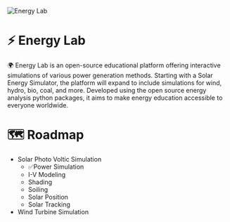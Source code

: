 
![Energy Lab](https://github.com/user-attachments/assets/002c6063-9f91-4ba6-b9b7-0082252f4c4b)

# ⚡ Energy Lab
🌍 Energy Lab is an open-source educational platform offering interactive simulations of various power generation methods. Starting with a Solar Energy Simulator, the platform will expand to include simulations for wind, hydro, bio, coal, and more. Developed using the open source energy analysis python packages, it aims to make energy education accessible to everyone worldwide.

# 🗺 Roadmap 

- Solar Photo Voltic Simulation
    - ✅Power Simulation
    - I-V Modeling
    - Shading
    - Soiling
    - Solar Position
    - Solar Tracking
- Wind Turbine Simulation

